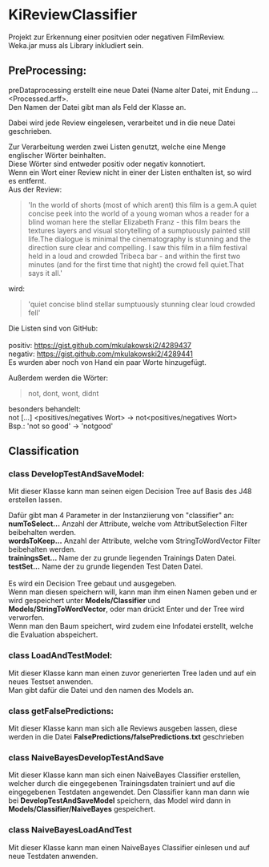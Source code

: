 # KiReviewClassifier
Projekt zur Erkennung einer positvien oder negativen FilmReview. <br>
Weka.jar muss als Library inkludiert sein.

## PreProcessing: 
preDataprocessing erstellt eine neue Datei (Name alter Datei, mit Endung ...<Processed.arff>.
<br>Den Namen der Datei gibt man als Feld der Klasse an.

Dabei wird jede Review eingelesen, verarbeitet und in die neue Datei geschrieben.

Zur Verarbeitung werden zwei Listen genutzt, welche eine Menge englischer Wörter beinhalten. <br>
Diese Wörter sind entweder positiv oder negativ konnotiert. <br>
Wenn ein Wort einer Review nicht in einer der Listen enthalten ist, so wird es entfernt. <br>
Aus der Review: <br>

>'In the world of shorts (most of which arent) this film is a gem.A quiet concise peek into the world of a young woman whos a reader for a blind woman here the stellar Elizabeth Franz - this film bears the textures layers and visual storytelling of a sumptuously painted still life.The dialogue is minimal the cinematography is stunning and the direction sure clear and compelling. I saw this film in a film festival held in a loud and crowded Tribeca bar - and within the first two minutes (and for the first time that night) the crowd fell quiet.That says it all.'

wird: <br>

>'quiet concise blind stellar sumptuously stunning clear loud crowded fell'

Die Listen sind von GitHub: <br> <br>
positiv: https://gist.github.com/mkulakowski2/4289437 <br>
negativ: https://gist.github.com/mkulakowski2/4289441
<br>Es wurden aber noch von Hand ein paar Worte hinzugefügt.<br>

Außerdem werden die Wörter: 
> not, dont, wont, didnt

besonders behandelt: <br>
not [...] <positives/negatives Wort> -> not<positives/negatives Wort> <br>
Bsp.: 'not so good' -> 'notgood'

## Classification

### class DevelopTestAndSaveModel:<br>
Mit dieser Klasse kann man seinen eigen Decision Tree auf Basis des J48 erstellen lassen. <br>

Dafür gibt man 4 Parameter in der Instanziierung von "classifier" an: <br>
__numToSelect...__ Anzahl der Attribute, welche vom AttributSelection Filter beibehalten werden.<br>
__wordsToKeep...__ Anzahl der Attribute, welche vom StringToWordVector Filter beibehalten werden. <br>
__trainingsSet...__ Name der zu grunde liegenden Trainings Daten Datei. <br>
__testSet...__ Name der zu grunde liegenden Test Daten Datei. <br>
<br>
Es wird ein Decision Tree gebaut und ausgegeben. <br>
Wenn man diesen speichern will, kann man ihm einen Namen geben und er wird gespeichert unter __Models/Classifier__ und __Models/StringToWordVector__, oder man drückt Enter und der Tree wird verworfen. <br>
Wenn man den Baum speichert, wird zudem eine Infodatei erstellt, welche die Evaluation abspeichert.

### class LoadAndTestModel:
Mit dieser Klasse kann man einen zuvor generierten Tree laden und auf ein neues Testset anwenden.<br>
Man gibt dafür die Datei und den namen des Models an.

### class getFalsePredictions:
Mit dieser Klasse kann man sich alle Reviews ausgeben lassen, diese werden in die Datei __FalsePredictions/falsePredictions.txt__ geschrieben

### class NaiveBayesDevelopTestAndSave
Mit dieser Klasse kann man sich einen NaiveBayes Classifier erstellen, welcher durch die eingegebenen Trainingsdaten trainiert und auf die eingegebenen Testdaten angewendet.
Den Classifier kann man dann wie bei __DevelopTestAndSaveModel__ speichern, das Model wird dann in __Models/Classifier/NaiveBayes__ gespeichert.
### class NaiveBayesLoadAndTest
Mit dieser Klasse kann man einen NaiveBayes Classifier einlesen und auf neue Testdaten anwenden.



<br><br><br><br><br><br><br><br><br><br><br><br><br><br><br><br><br>    




